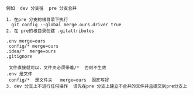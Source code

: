 	例如  dev 分支往  pre 分支合并
	
	1. 在pre 分支的根目录下执行  
	  git config --global merge.ours.driver true
	2. 在 pre的根目录创建 .gitattributes
	   
	.env merge=ours
	 config/* merge=ours
	.idea/*  merge=ours
	.gitignore
    
     文件直接就可以，文件夹必须带着/*  否则不生效  
    .env 是文件
     config/*  是文件夹   merge=ours  固定写好
    3. dev 分支上不进行任何操作  请先在pre 分支上建立不合并的文件并且提交到pre分支上
    

 